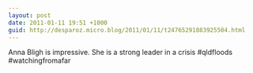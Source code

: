 ```yaml
---
layout: post
date: 2011-01-11 19:51 +1000
guid: http://desparoz.micro.blog/2011/01/11/t24765291883925504.html
---
```

Anna Bligh is impressive. She is a strong leader in a crisis #qldfloods #watchingfromafar
